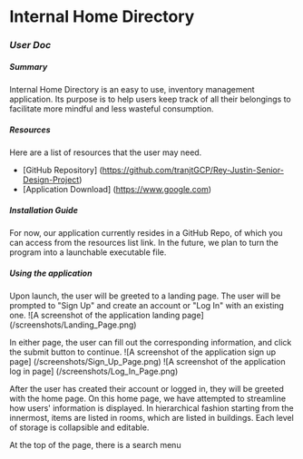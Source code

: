 # **Internal Home Directory**
### *User Doc*
##### Summary
Internal Home Directory is an easy to use, inventory management application. Its purpose is to help users keep track of all their belongings to facilitate more mindful and less wasteful consumption.  
##### Resources
Here are a list of resources that the user may need.
- [GitHub Repository] (https://github.com/tranjtGCP/Rey-Justin-Senior-Design-Project)
- [Application Download] (https://www.google.com)
##### Installation Guide
For now, our application currently resides in a GitHub Repo, of which you can access from the resources list link. In the future, we plan to turn the program into a launchable executable file.
##### Using the application
Upon launch, the user will be greeted to a landing page. The user will be prompted to "Sign Up" and create an account or "Log In" with an existing one.
![A screenshot of the application landing page] (/screenshots/Landing_Page.png)

In either page, the user can fill out the corresponding information, and click the submit button to continue.
![A screenshot of the application sign up page] (/screenshots/Sign_Up_Page.png)
![A screenshot of the application log in page] (/screenshots/Log_In_Page.png)

After the user has created their account or logged in, they will be greeted with the home page. On this home page, we have attempted to streamline how users' information is displayed. In hierarchical fashion starting from the innermost, items are listed in rooms, which are listed in buildings. Each level of storage is collapsible and editable. 

At the top of the page, there is a search menu 